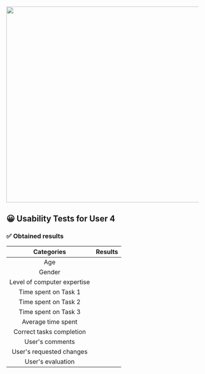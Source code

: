 # <img src="https://user-images.githubusercontent.com/91057639/218590043-d4243147-e5c0-4f7b-8fed-12ed8d290490.png" width="1024" height="512">

## 😀 Usability Tests for User 4

### ✅ Obtained results

|             Categories              |                      Results                      |
|:-----------------------------------:|:-------------------------------------------------:|
|                 Age                 |                                                   |
|                Gender               |                                                   |
|     Level of computer expertise     |                                                   |
|         Time spent on Task 1        |                                                   |
|         Time spent on Task 2        |                                                   |
|         Time spent on Task 3        |                                                   |
|          Average time spent         |                                                   |
|       Correct tasks completion      |                                                   |
|          User's comments            |                                                   |
|      User's requested changes       |                                                   |
|          User's evaluation          |                                                   |